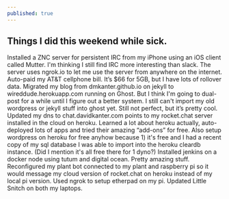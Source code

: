 ```yaml
---
published: true
---
```




## Things I did this weekend while sick.

Installed a ZNC server for persistent IRC from my iPhone using an iOS client called Mutter. I'm thinking I still find IRC more interesting than slack. The server uses ngrok.io to let me use the server from anywhere on the internet. Auto-paid my AT&T cellphone bill. It’s $66 for 5GB, but I have lots of rollover data. Migrated my blog from dmkanter.github.io on jekyll to wireddude.herokuapp.com running on Ghost. But I think I'm going to dual-post for a while until I figure out a better system. I still can't import my old wordpress or jekyll stuff into ghost yet. Still not perfect, but it’s pretty cool. Updated my dns to chat.davidkanter.com points to my rocket.chat server installed in the cloud on heroku. Learned a lot about heroku actually, auto-deployed lots of apps and tried their amazing “add-ons” for free. Also setup wordpress on heroku for free anyhow because 1) it's free and I had a recent copy of my sql database I was able to import into the heroku cleardb instance. (Did I mention it's all free there for 1 dyno?) Installed jenkins on a docker node using tutum and digital ocean. Pretty amazing stuff. Reconfigured my plant bot connected to my plant and raspberry pi so it would message my cloud version of rocket.chat on heroku instead of my local pi version. Used ngrok to setup etherpad on my pi. Updated Little Snitch on both my laptops.
